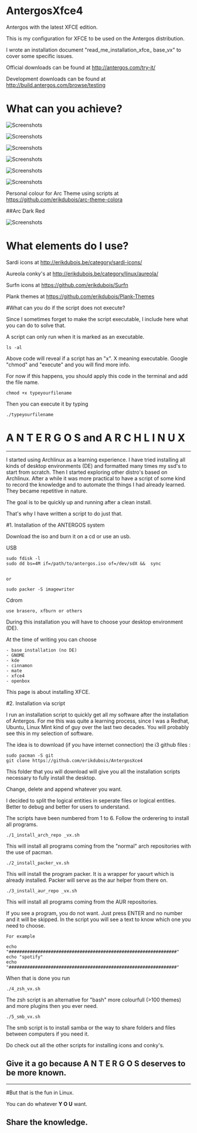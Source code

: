 # AntergosXfce4

Antergos with the latest XFCE edition.


This is my configuration for XFCE to be used on the Antergos distribution.

I wrote an installation document "read_me_installation_xfce_ base_vx" to cover some specific issues.

Official downloads can be found at 
http://antergos.com/try-it/

Development downloads can be found at
http://build.antergos.com/browse/testing


# What can you achieve?

![Screenshots](http://i.imgur.com/12YgpG2.png)

![Screenshots](http://i.imgur.com/lcZc8Fc.png)

![Screenshots](http://i.imgur.com/XOk7Kt9.png)

![Screenshots](http://i.imgur.com/UUiWdyW.png)

![Screenshots](http://i.imgur.com/uwEkpiS.png)

![Screenshots](http://i.imgur.com/6fcjRyz.png)

Personal colour for Arc Theme using scripts at https://github.com/erikdubois/arc-theme-colora

##Arc Dark Red

![Screenshots](http://i.imgur.com/wn4AqWa.png)



# What elements do I use?

Sardi icons  at http://erikdubois.be/category/sardi-icons/

Aureola conky's at http://erikdubois.be/category/linux/aureola/

Surfn icons at https://github.com/erikdubois/Surfn

Plank themes at https://github.com/erikdubois/Plank-Themes

#What can you do if the script does not execute?

Since I sometimes forget to make the script executable, I include here what you can do to solve that.

A script can only run when it is marked as an executable.

	ls -al 

Above code will reveal if a script has an "x". X meaning executable.
Google "chmod" and "execute" and you will find more info.

For now if this happens, you should apply this code in the terminal and add the file name.

	chmod +x typeyourfilename

Then you can execute it by typing

	./typeyourfilename



# A N T E R G O S and  A R C H L I N U X
-------------------------------------------------

I started using Archlinux as a learning experience. I have tried installing all kinds of desktop environments (DE) and formatted many times my ssd's to start from scratch. Then I started exploring other distro's based on Archlinux. After a while it was more practical to have a script of some kind to record the knowledge and to automate the things I had already learned. They became repetitive in nature.

The goal is to be quickly up and running after a clean install. 

That's why I have written a script to do just that. 

#1. Installation of the ANTERGOS system

Download the iso and burn it on a cd or use an usb.

USB

	sudo fdisk -l
	sudo dd bs=4M if=/path/to/antergos.iso of=/dev/sdX &&  sync


	or

	sudo packer -S imagewriter

Cdrom

	use brasero, xfburn or others

During this installation you will have to choose your desktop environment (DE). 

At the time of writing you can choose

	- base installation (no DE)
	- GNOME
	- kde
	- cinnamon
	- mate
	- xfce4
	- openbox

This page is about installing XFCE.

#2. Installation via script

I run an installation script to quickly  get all my software after the installation of Antergos. For me this was quite a learning process, since I was a Redhat, Ubuntu, Linux Mint kind of guy over the last two decades. You will probably see this in my selection of software.

The idea is to download (if you have internet connection) the i3 github files :

	sudo pacman -S git
	git clone https://github.com/erikdubois/AntergosXce4

This folder that you will download will give you all the installation scripts necessary to fully install the desktop.

Change, delete and append whatever you want.

I decided to split the logical entities in seperate files or logical entities. Better to debug and better for users to understand.

The scripts have been numbered from 1 to 6. Follow the orderering to install all programs.


    ./1_install_arch_repo _vx.sh

This will install all programs coming from the "normal" arch repositories with the use of pacman.


    

    ./2_install_packer_vx.sh

This will install the program packer. It is a wrapper for yaourt which is already installed. Packer will serve as the aur helper from there on.




    ./3_install_aur_repo _vx.sh

This will install all programs coming from the AUR repositories.

If you see a program, you do not want. Just press ENTER and no number and it will be skipped.
In the script you will see a text to know which one you need to choose.

    For example

    echo "################################################################"
    echo "spotify"
    echo "################################################################"

When that is done you run




    ./4_zsh_vx.sh

The zsh script is an alternative for "bash" more colourfull (>100 themes) and more plugins then you ever need.





    ./5_smb_vx.sh

The smb script is to install samba or the way to share folders and files between computers if you need it.


Do check out all the other scripts for installing icons and conky's.


<h2>Give it a go because <b> A N T E R G O S </b> deserves to be more known.</h2>


------------------------------------
#But that is the fun in Linux.

You can do whatever <b>Y O U</b> want.

Share the knowledge.
------------------------------------
